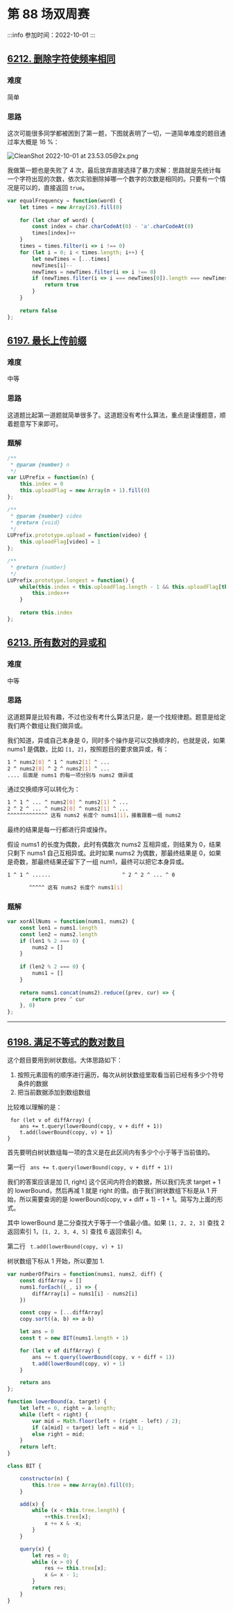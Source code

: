 # 第 88 场双周赛

 
:::info
参加时间：2022-10-01
:::

## [6212. 删除字符使频率相同](https://leetcode.cn/problems/remove-letter-to-equalize-frequency/)

### 难度

简单

### 思路

这次可能很多同学都被困到了第一题，下图就表明了一切，一道简单难度的题目通过率大概是 16 %：

![CleanShot 2022-10-01 at 23.53.05@2x.png](https://p1-juejin.byteimg.com/tos-cn-i-k3u1fbpfcp/a10ac99e46284b858eb085128a095926~tplv-k3u1fbpfcp-watermark.image?)

我做第一题也是失败了 4 次，最后放弃直接选择了暴力求解：思路就是先统计每一个字符出现的次数，依次实验删除掉哪一个数字的次数是相同的。只要有一个情况是可以的，直接返回 `true`。

```js
var equalFrequency = function(word) {
    let times = new Array(26).fill(0)
    
    for (let char of word) {
        const index = char.charCodeAt(0) - 'a'.charCodeAt(0)
        times[index]++
    }
    times = times.filter(i => i !== 0)
    for (let i = 0; i < times.length; i++) {
        let newTimes = [...times]
        newTimes[i]--
        newTimes = newTimes.filter(i => i !== 0)
        if (newTimes.filter(i => i === newTimes[0]).length === newTimes.length) {
            return true
        }        
    }
    
    return false
};
```

## [6197. 最长上传前缀](https://leetcode.cn/problems/longest-uploaded-prefix/)

### 难度
中等

### 思路

这道题比起第一道题就简单很多了。这道题没有考什么算法，重点是读懂题意，顺着题意写下来即可。

### 题解
```js
/**
 * @param {number} n
 */
var LUPrefix = function(n) {
    this.index = 0
    this.uploadFlag = new Array(n + 1).fill(0)
};

/** 
 * @param {number} video
 * @return {void}
 */
LUPrefix.prototype.upload = function(video) {
    this.uploadFlag[video] = 1
};

/**
 * @return {number}
 */
LUPrefix.prototype.longest = function() {
    while(this.index < this.uploadFlag.length - 1 && this.uploadFlag[this.index + 1] !== 0 ) {
        this.index++
    }
    
    return this.index
};
```

## [6213. 所有数对的异或和](https://leetcode.cn/problems/bitwise-xor-of-all-pairings/)

### 难度
中等

### 思路

这道题算是比较有趣，不过也没有考什么算法只是，是一个找规律题。题意是给定我们两个数组让我们做异或。

我们知道，异或自己本身是 0，同时多个操作是可以交换顺序的，也就是说，如果 nums1 是偶数，比如 `[1, 2]`，按照题目的要求做异或，有：

```bash
1 ^ nums2[0] ^ 1 ^ nums2[1] ^ ...
2 ^ nums2[0] ^ 2 ^ nums2[1] ^ ...
.... 后面是 nums1 的每一项分别与 nums2 做异或
```

通过交换顺序可以转化为：

```bash
1 ^ 1 ^ ... ^ nums2[0] ^ nums2[1] ^ ...
2 ^ 2 ^ ... ^ nums2[0] ^ nums2[1] ^ ...
^^^^^^^^^^^^^ 这有 nums2 长度个 nums1[i]，接着跟着一组 nums2 
```

最终的结果是每一行都进行异或操作。

假设 nums1 的长度为偶数，此时有偶数次 nums2 互相异或，则结果为 0，结果只剩下 nums1 自己互相异或。此时如果 nums2 为偶数，那最终结果是 0，如果是奇数，那最终结果还留下了一组 num1，最终可以把它本身异或。

```bash
1 ^ 1 ^ ......                       ^ 2 ^ 2 ^ ... ^ 0

       ^^^^^ 这有 nums2 长度个 nums1[i] 
```

### 题解

```js
var xorAllNums = function(nums1, nums2) {
    const len1 = nums1.length
    const len2 = nums2.length
    if (len1 % 2 === 0) {
        nums2 = []
    } 
    
    if (len2 % 2 === 0) {
        nums1 = []
    } 
    
    return nums1.concat(nums2).reduce((prev, cur) => {
        return prev ^ cur
    }, 0)
};
```
****
## [6198. 满足不等式的数对数目](https://leetcode.cn/problems/number-of-pairs-satisfying-inequality/)

这个题目要用到树状数组。大体思路如下：

1. 按照元素固有的顺序进行遍历，每次从树状数组里取看当前已经有多少个符号条件的数据
2. 把当前数据添加到数组数组

比较难以理解的是：

```
 for (let v of diffArray) {
    ans += t.query(lowerBound(copy, v + diff + 1))
    t.add(lowerBound(copy, v) + 1)
}
```
首先要明白树状数组每一项的含义是在此区间内有多少个小于等于当前值的。

第一行 ` ans += t.query(lowerBound(copy, v + diff + 1))`

我们的答案应该是加 [1, right] 这个区间内符合的数据，所以我们先求 target + 1 的 lowerBound，然后再减 1 就是 right 的值。由于我们树状数组下标是从 1 开始，所以需要查询的是 lowerBound(copy, v + diff + 1) - 1 + 1。简写为上面的形式。

其中 lowerBound 是二分查找大于等于一个值最小值。如果 `[1, 2, 2, 3]` 查找 2 返回索引 1，`[1, 2, 3, 4, 5]` 查找 6 返回索引 4。

第二行 ` t.add(lowerBound(copy, v) + 1)`

树状数组下标从 1 开始，所以要加 1.



```js
var numberOfPairs = function(nums1, nums2, diff) {
    const diffArray = []
    nums1.forEach((_, i) => {
        diffArray[i] = nums1[i] - nums2[i]
    })

    const copy = [...diffArray]
    copy.sort((a, b) => a-b)

    let ans = 0
    const t = new BIT(nums1.length + 1)

    for (let v of diffArray) {
        ans += t.query(lowerBound(copy, v + diff + 1))
        t.add(lowerBound(copy, v) + 1)
    }

    return ans
};

function lowerBound(a, target) {
    let left = 0, right = a.length;
    while (left < right) {
        var mid = Math.floor(left + (right - left) / 2);
        if (a[mid] < target) left = mid + 1;
        else right = mid;
    }
    return left;
}

class BIT {

    constructor(n) {
        this.tree = new Array(n).fill(0);
    }

    add(x) {
        while (x < this.tree.length) {
            ++this.tree[x];
            x += x & -x;
        }
    }

    query(x) {
        let res = 0;
        while (x > 0) {
            res += this.tree[x];
            x &= x - 1;
        }
        return res;
    }
}
```
